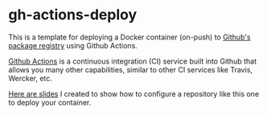 # gh-actions-deploy
This is a template for deploying a Docker container (on-push) to [Github's package registry](https://github.com/features/packages) using Github Actions.

[Github Actions](https://github.com/features/actions) is a continuous integration (CI) service built into Github that allows you many other capabilities, similar to other CI services like Travis, Wercker, etc.

[Here are slides](https://docs.google.com/presentation/d/111hM9Mtt5EZqHypoK2v-goH1GDXRj6T-rcoZmGGJNnk/edit?usp=sharing) I created to show how to configure a repository like this one to deploy your container.

